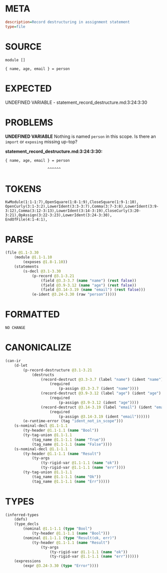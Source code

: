 # META
~~~ini
description=Record destructuring in assignment statement
type=file
~~~
# SOURCE
~~~roc
module []

{ name, age, email } = person
~~~
# EXPECTED
UNDEFINED VARIABLE - statement_record_destructure.md:3:24:3:30
# PROBLEMS
**UNDEFINED VARIABLE**
Nothing is named `person` in this scope.
Is there an `import` or `exposing` missing up-top?

**statement_record_destructure.md:3:24:3:30:**
```roc
{ name, age, email } = person
```
                       ^^^^^^


# TOKENS
~~~zig
KwModule(1:1-1:7),OpenSquare(1:8-1:9),CloseSquare(1:9-1:10),
OpenCurly(3:1-3:2),LowerIdent(3:3-3:7),Comma(3:7-3:8),LowerIdent(3:9-3:12),Comma(3:12-3:13),LowerIdent(3:14-3:19),CloseCurly(3:20-3:21),OpAssign(3:22-3:23),LowerIdent(3:24-3:30),
EndOfFile(4:1-4:1),
~~~
# PARSE
~~~clojure
(file @1.1-3.30
	(module @1.1-1.10
		(exposes @1.8-1.10))
	(statements
		(s-decl @3.1-3.30
			(p-record @3.1-3.21
				(field @3.3-3.7 (name "name") (rest false))
				(field @3.9-3.12 (name "age") (rest false))
				(field @3.14-3.19 (name "email") (rest false)))
			(e-ident @3.24-3.30 (raw "person")))))
~~~
# FORMATTED
~~~roc
NO CHANGE
~~~
# CANONICALIZE
~~~clojure
(can-ir
	(d-let
		(p-record-destructure @3.1-3.21
			(destructs
				(record-destruct @3.3-3.7 (label "name") (ident "name")
					(required
						(p-assign @3.3-3.7 (ident "name"))))
				(record-destruct @3.9-3.12 (label "age") (ident "age")
					(required
						(p-assign @3.9-3.12 (ident "age"))))
				(record-destruct @3.14-3.19 (label "email") (ident "email")
					(required
						(p-assign @3.14-3.19 (ident "email"))))))
		(e-runtime-error (tag "ident_not_in_scope")))
	(s-nominal-decl @1.1-1.1
		(ty-header @1.1-1.1 (name "Bool"))
		(ty-tag-union @1.1-1.1
			(tag_name @1.1-1.1 (name "True"))
			(tag_name @1.1-1.1 (name "False"))))
	(s-nominal-decl @1.1-1.1
		(ty-header @1.1-1.1 (name "Result")
			(ty-args
				(ty-rigid-var @1.1-1.1 (name "ok"))
				(ty-rigid-var @1.1-1.1 (name "err"))))
		(ty-tag-union @1.1-1.1
			(tag_name @1.1-1.1 (name "Ok"))
			(tag_name @1.1-1.1 (name "Err")))))
~~~
# TYPES
~~~clojure
(inferred-types
	(defs)
	(type_decls
		(nominal @1.1-1.1 (type "Bool")
			(ty-header @1.1-1.1 (name "Bool")))
		(nominal @1.1-1.1 (type "Result(ok, err)")
			(ty-header @1.1-1.1 (name "Result")
				(ty-args
					(ty-rigid-var @1.1-1.1 (name "ok"))
					(ty-rigid-var @1.1-1.1 (name "err"))))))
	(expressions
		(expr @3.24-3.30 (type "Error"))))
~~~
